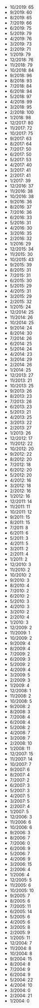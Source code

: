 *  10/2019: 65
*  9/2019: 60
*  8/2019: 65
*  7/2019: 66
*  6/2019: 75
*  5/2019: 79
*  4/2019: 76
*  3/2019: 73
*  2/2019: 71
*  1/2019: 79
*  12/2018: 76
*  11/2018: 79
*  10/2018: 84
*  9/2018: 96
*  8/2018: 93
*  7/2018: 84
*  6/2018: 94
*  5/2018: 97
*  4/2018: 99
*  3/2018: 95
*  2/2018: 100
*  1/2018: 98
*  12/2017: 80
*  11/2017: 72
*  10/2017: 75
*  9/2017: 63
*  8/2017: 64
*  7/2017: 50
*  6/2017: 50
*  5/2017: 53
*  4/2017: 40
*  3/2017: 41
*  2/2017: 41
*  1/2017: 39
*  12/2016: 37
*  11/2016: 38
*  10/2016: 38
*  9/2016: 36
*  8/2016: 37
*  7/2016: 36
*  6/2016: 33
*  5/2016: 31
*  4/2016: 30
*  3/2016: 35
*  2/2016: 32
*  1/2016: 29
*  12/2015: 34
*  11/2015: 30
*  10/2015: 43
*  9/2015: 39
*  8/2015: 31
*  7/2015: 31
*  6/2015: 30
*  5/2015: 29
*  4/2015: 31
*  3/2015: 29
*  2/2015: 32
*  1/2015: 24
*  12/2014: 25
*  11/2014: 26
*  10/2014: 25
*  9/2014: 24
*  8/2014: 30
*  7/2014: 26
*  6/2014: 25
*  5/2014: 24
*  4/2014: 23
*  3/2014: 29
*  2/2014: 26
*  1/2014: 25
*  12/2013: 27
*  11/2013: 21
*  10/2013: 25
*  9/2013: 26
*  8/2013: 23
*  7/2013: 26
*  6/2013: 23
*  5/2013: 21
*  4/2013: 25
*  3/2013: 22
*  2/2013: 27
*  1/2013: 26
*  12/2012: 17
*  11/2012: 22
*  10/2012: 20
*  9/2012: 22
*  8/2012: 20
*  7/2012: 18
*  6/2012: 20
*  5/2012: 20
*  4/2012: 16
*  3/2012: 18
*  2/2012: 16
*  1/2012: 16
*  12/2011: 14
*  11/2011: 11
*  10/2011: 12
*  9/2011: 15
*  8/2011: 15
*  7/2011: 8
*  6/2011: 6
*  5/2011: 3
*  4/2011: 5
*  3/2011: 2
*  2/2011: 4
*  1/2011: 2
*  12/2010: 3
*  11/2010: 2
*  10/2010: 2
*  9/2010: 3
*  8/2010: 4
*  7/2010: 2
*  6/2010: 2
*  5/2010: 3
*  4/2010: 3
*  3/2010: 2
*  2/2010: 4
*  1/2010: 3
*  12/2009: 2
*  11/2009: 1
*  10/2009: 2
*  9/2009: 4
*  8/2009: 4
*  7/2009: 2
*  6/2009: 3
*  5/2009: 2
*  4/2009: 4
*  3/2009: 5
*  2/2009: 3
*  1/2009: 4
*  12/2008: 1
*  11/2008: 2
*  10/2008: 5
*  9/2008: 2
*  8/2008: 3
*  7/2008: 4
*  6/2008: 4
*  5/2008: 2
*  4/2008: 7
*  3/2008: 7
*  2/2008: 10
*  1/2008: 11
*  12/2007: 15
*  11/2007: 14
*  10/2007: 7
*  9/2007: 6
*  8/2007: 4
*  7/2007: 2
*  6/2007: 3
*  5/2007: 3
*  4/2007: 5
*  3/2007: 5
*  2/2007: 4
*  1/2007: 5
*  12/2006: 3
*  11/2006: 6
*  10/2006: 6
*  9/2006: 3
*  8/2006: 7
*  7/2006: 0
*  6/2006: 9
*  5/2006: 7
*  4/2006: 9
*  3/2006: 15
*  2/2006: 4
*  1/2006: 4
*  12/2005: 5
*  11/2005: 6
*  10/2005: 10
*  9/2005: 7
*  8/2005: 6
*  7/2005: 11
*  6/2005: 14
*  5/2005: 6
*  4/2005: 6
*  3/2005: 8
*  2/2005: 9
*  1/2005: 11
*  12/2004: 7
*  11/2004: 8
*  10/2004: 8
*  9/2004: 15
*  8/2004: 8
*  7/2004: 9
*  6/2004: 9
*  5/2004: 22
*  4/2004: 10
*  3/2004: 0
*  2/2004: 21
*  1/2004: 0